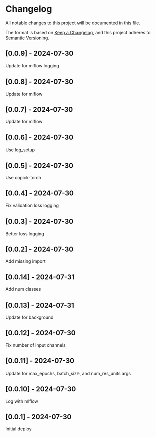 # Changelog
All notable changes to this project will be documented in this file.

The format is based on [Keep a Changelog](https://keepachangelog.com/en/1.0.0/),
and this project adheres to [Semantic Versioning](https://semver.org/spec/v2.0.0.html).

## [0.0.9] - 2024-07-30
Update for mlflow logging

## [0.0.8] - 2024-07-30
Update for mlflow

## [0.0.7] - 2024-07-30
Update for mlflow

## [0.0.6] - 2024-07-30
Use log_setup

## [0.0.5] - 2024-07-30
Use copick-torch

## [0.0.4] - 2024-07-30
Fix validation loss logging

## [0.0.3] - 2024-07-30
Better loss logging

## [0.0.2] - 2024-07-30
Add missing import

## [0.0.14] - 2024-07-31
Add num classes

## [0.0.13] - 2024-07-31
Update for background

## [0.0.12] - 2024-07-30
Fix number of input channels

## [0.0.11] - 2024-07-30
Update for max_epochs, batch_size, and num_res_units args

## [0.0.10] - 2024-07-30
Log with mlflow

## [0.0.1] - 2024-07-30
Initial deploy

